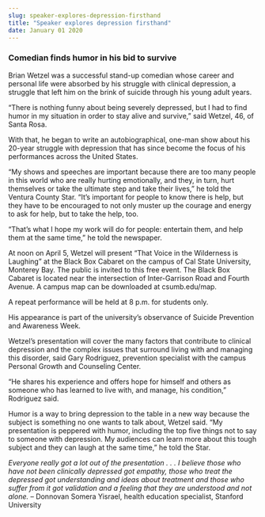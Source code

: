 ```yaml
---
slug: speaker-explores-depression-firsthand
title: "Speaker explores depression firsthand"
date: January 01 2020
---
```


  
<h3>Comedian finds humor in his bid to survive</h3>
<p>
  Brian Wetzel was a successful stand-up comedian whose career and personal life
  were absorbed by his struggle with clinical depression, a struggle that left
  him on the brink of suicide through his young adult years.
</p>
<p>
  “There is nothing funny about being severely depressed, but I had to find
  humor in my situation in order to stay alive and survive,” said Wetzel, 46, of
  Santa Rosa.
</p>
<p>
  With that, he began to write an autobiographical, one-man show about his
  20-year struggle with depression that has since become the focus of his
  performances across the United States.
</p>
<p>
  “My shows and speeches are important because there are too many people in this
  world who are really hurting emotionally, and they, in turn, hurt themselves
  or take the ultimate step and take their lives,” he told the Ventura County
  Star. “It’s important for people to know there is help, but they have to be
  encouraged to not only muster up the courage and energy to ask for help, but
  to take the help, too.
</p>
<p>
  “That’s what I hope my work will do for people: entertain them, and help them
  at the same time,” he told the newspaper.
</p>
<p>
  At noon on April 5, Wetzel will present “That Voice in the Wilderness is
  Laughing” at the Black Box Cabaret on the campus of Cal State University,
  Monterey Bay. The public is invited to this free event. The Black Box Cabaret
  is located near the intersection of Inter-Garrison Road and Fourth Avenue. A
  campus map can be downloaded at csumb.edu/map.
</p>
<p>A repeat performance will be held at 8 p.m. for students only.</p>
<p>
  His appearance is part of the university’s observance of Suicide Prevention
  and Awareness Week.
</p>
<p>
  Wetzel’s presentation will cover the many factors that contribute to clinical
  depression and the complex issues that surround living with and managing this
  disorder, said Gary Rodriguez, prevention specialist with the campus Personal
  Growth and Counseling Center.
</p>
<p>
  “He shares his experience and offers hope for himself and others as someone
  who has learned to live with, and manage, his condition,” Rodriguez said.
</p>
<p>
  Humor is a way to bring depression to the table in a new way because the
  subject is something no one wants to talk about, Wetzel said. “My presentation
  is peppered with humor, including the top five things not to say to someone
  with depression. My audiences can learn more about this tough subject and they
  can laugh at the same time,” he told the Star.
</p>
<p>
  <em
    >Everyone really got a lot out of the presentation . . . I believe those who
    have not been clinically depressed got empathy, those who treat the
    depressed got understanding and ideas about treatment and those who suffer
    from it got validation and a feeling that they are understood and not
    alone.</em
  >
  – Donnovan Somera Yisrael, health education specialist, Stanford University
</p>
 
